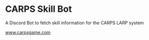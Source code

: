 # CARPS Skill Bot

A Discord Bot to fetch skill information for the CARPS LARP system

www.carpsgame.com
